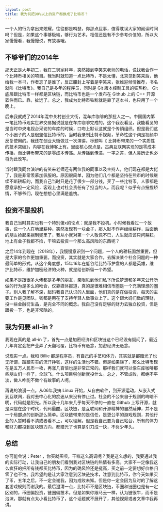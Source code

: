 ```yaml
---
layout: post
title: 我为何把90%以上的资产都换成了比特币？
---
```


一个人的行为拿出来炫耀，往往都是嘚瑟，你那点屁事，值得耽误大家的阅读时间吗？但是，如果这个事够极端，够行为艺术，相信还是有不少参考价值的，所以大家慢慢看，我慢慢说，有故事哦。

## 不够爷们的2014年

那天正是大年初二，我在二舅家拜年，突然接到李笑来老师的电话，说找我合作一个比特币相关的项目。我当时就知道一点比特币，不是太懂，北京见到笑来后，他给我一本书，作者忘了是谁了，反正腰封上写着是李笑来，张维迎倾情推荐，书名就叫《比特币》。我自己是多年的程序员，同时是 Git 版本控制工具的狂热粉， Git 底层跟比特币一样都是区块链，而比特币也是一个发布在 Github 上的 C++ 开源软件而已。靠，扯远了。总之，我成为比特币铁粉就是靠了这本书，也只用了一个晚上。

后来我就成了2014年混中关村创业大街，混车库咖啡的那批人之一。中国国内第一笔比特币现实世界交易据说就是在车库咖啡完成的，这个我没看见，我能看见的是当时中央电视台采访的车库的时候，口吻上默认这就是个传销组织。但是我们这个小圈子的人是很坚信比特币的，当时我录制比特币视频，革命性这个词是视频中反复使用的。我还在创业大街做过一次演讲，标题叫《 比特币带来的一个实质性的技术突破》，内容在我博客上有。里面核心观点是，古典互联网实现的是零成本传播，而比特币带来的是零成本传递。从传播到传递，一字之差，但人类历史也必将为此改写。

当时跟我同台演讲的有笑来老师还有两位我的同事以及主持人，他们现在都是大佬了，我是非常羡慕加佩服的。原因很简单，因为他们几个都是坚持在熊市的时候继续不断耕耘的，而我自己当时只是花了很少一部分钱，买了一些比特币。人家都是愿意承担一定风险，客观上也对社会责任有了担当的人。而我呢？似乎有点扭捏矫情，不够爷们，现在想想心里满是羞愧。

## 投资不是投机

我自己当时其实也有一个特别傻x的论点：就是我不投机。小时候我看过一个故事，说一个人在地里耕种，突然发现有一块金子，那人默不作声继续耕作，后面他的朋友捡起来揣到兜里了。我从小就对第一个人敬佩不已，人生就应该只问耕耘。地上有金子我都不捡，干嘛去投资一个那么高风险的东西呢？

之后14年到现在（2018年），我慢慢意识到一个问题，一个人的耕耘固然重要，但是大家的合作更加重要。而投资，其实就是大家合作，去解决某个社会问题的一种最简单的形式。从这个角度想，15年16年在低谷给比特币护盘的人都是英雄，维护比特币，维护加密经济的火种，就是给创新留一个希望。

如果不是跟很多大佬都是多年的朋友，亲眼见到他们私下所说梦想和多年来公开所做的行为是多么的吻合，仅靠媒体报道，真的是很难相信币圈是一个充满理想的圈子。别人我了解不深，起码我自己认识的人里面，他们真的是在做投资，每天的主要工作是见团队，钱都是用在了支持年轻人做事业上了。这个跟大妈们做的理财，投一些金融衍生品，是完全不同的概念。我自己没有足够的财力去独立投资，但是跟投一下，也是非常酷的。

## 我为何要 all-in ?

我现在真的是 all-in 了，首先一点是加密经济和区块链这个已经没有疑问了，最近几年肯定会把产业弄了天翻地覆，比特币有悬念，加密经济无悬念。

说现实一点。我和 Billie 都是程序员，有自己的手艺和体力，其实就是都赔光了也无所谓，踏踏实实的流汗挣钱，这样的生活也不错。但是如果赚了，那么比特币现在是五万人民币一枚，再涨几百倍也是非常正常的。那样我们就可以像车库咖啡那些朋友们一样了，全球飞，什么项目够创新就投什么。总之，不管成败，都绝不平淡，做人咋能不做个有故事的人呢。

再说的浪漫一点。从06年我搞 Linux 开始，从自由软件，到开源运动，从嵌入式到互联网，我对去中心化的痴迷从来没有停止过。社会的不公来自于规则的晦暗不明，代码就是阳光。所以我十几年来几乎每天不停的一直在 Github 上写开源，就是深信在这个时代，代码最酷。区块链，是互联网和开源精神的自然延伸，并不是一个局部点的创新那么简单。区块链带来的是信任，是更公平的游戏规则，其他行业的人暂时看不清或者看不上，可以理解。但是我自己要为自己站台，所有的体力和财力都投到区块链方向，都赔光了也算是引刀成一快，不负少年头。

## 总结

你可能会说：Peter ，你买就买呗，干嘛这么高调呢？我是这么想的，我要通过我的实际行动，让我自己的朋友们看到我对区块链的热情有多高。大家不一定像我这么疯狂的把所有钱都买比特币，因为的确风险还是挺高，买之前一定要想好价格归零了也不怕。我希望的是让大家注意到区块链技术，注意到比特币，你今天如果买了币，五年之后，不一定会谢我，因为成败未知。但是你一定会因为及时的了解这套游戏规则而谢我的。最后澄清一点，比特币不是区块链，币圈和链圈也是有一定区别的，币圈偏投资，链圈偏技术。但是如果你跟马云一样，认为链很牛，而币是泡沫，那就有点太小看比特币了，这个话题就不展开了，其他视频或者文章中我再讲。
